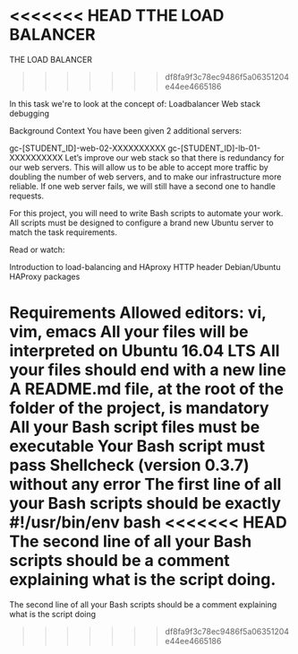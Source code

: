 <<<<<<< HEAD
TTHE LOAD BALANCER
=======
THE LOAD BALANCER
>>>>>>> df8fa9f3c78ec9486f5a06351204e44ee4665186

In this task we're to look at the concept of:
Loadbalancer
Web stack debugging


Background Context
You have been given 2 additional servers:

gc-[STUDENT_ID]-web-02-XXXXXXXXXX
gc-[STUDENT_ID]-lb-01-XXXXXXXXXX
Let’s improve our web stack so that there is redundancy for our web servers. This will allow us to be able to accept more traffic by doubling the number of web servers, and to make our infrastructure more reliable. If one web server fails, we will still have a second one to handle requests.

For this project, you will need to write Bash scripts to automate your work. All scripts must be designed to configure a brand new Ubuntu server to match the task requirements.

Read or watch:

Introduction to load-balancing and HAproxy
HTTP header
Debian/Ubuntu HAProxy packages

Requirements
Allowed editors: vi, vim, emacs
All your files will be interpreted on Ubuntu 16.04 LTS
All your files should end with a new line
A README.md file, at the root of the folder of the project, is mandatory
All your Bash script files must be executable
Your Bash script must pass Shellcheck (version 0.3.7) without any error
The first line of all your Bash scripts should be exactly #!/usr/bin/env bash
<<<<<<< HEAD
The second line of all your Bash scripts should be a comment explaining what is the script doing.   
=======
The second line of all your Bash scripts should be a comment explaining what is the script doing
>>>>>>> df8fa9f3c78ec9486f5a06351204e44ee4665186
